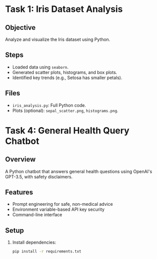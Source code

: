 # Task 1: Iris Dataset Analysis

## Objective
Analyze and visualize the Iris dataset using Python.

## Steps
- Loaded data using `seaborn`.
- Generated scatter plots, histograms, and box plots.
- Identified key trends (e.g., Setosa has smaller petals).

## Files
- `iris_analysis.py`: Full Python code.
- Plots (optional): `sepal_scatter.png`, `histograms.png`.


# Task 4: General Health Query Chatbot

## Overview
A Python chatbot that answers general health questions using OpenAI's GPT-3.5, with safety disclaimers.

## Features
- Prompt engineering for safe, non-medical advice
- Environment variable-based API key security
- Command-line interface

## Setup
1. Install dependencies:
   ```bash
   pip install -r requirements.txt